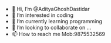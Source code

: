 - 👋 Hi, I’m @AdityaGhoshDastidar
- 👀 I’m interested in coding
- 🌱 I’m currently learning programming
- 💞️ I’m looking to collaborate on ...
- 📫 How to reach me Mob:9875532569

<!---
AdityaGhoshDastidar/AdityaGhoshDastidar is a ✨ special ✨ repository because its `README.md` (this file) appears on your GitHub profile.
You can click the Preview link to take a look at your changes.
--->
